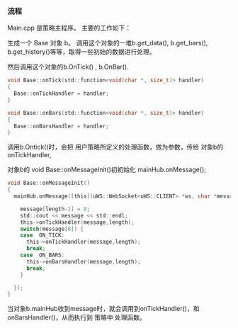 ### 流程

Main.cpp 是策略主程序。
主要的工作如下：

生成一个 Base 对象 b。
调用这个对象的一堆b.get_data(), b.get_bars(), b.get_history()等等，取得一些初始的数据进行处理。

然后调用这个对象的b.OnTick() , b.OnBar().
```c
void Base::onTick(std::function<void(char *, size_t)> handler)
{
  Base::onTickHandler = handler;
}

void Base::onBars(std::function<void(char *, size_t)> handler)
{
  Base::onBarsHandler = handler;
}
```
调用b.Ontick()时，会把 用户策略所定义的处理函数，做为参数，传给 对象b的onTickHandler,

对象b的 void Base::onMessageInit()初初始化 mainHub.onMessage();
```c
void Base::onMessageInit()
{
  mainHub.onMessage([this](uWS::WebSocket<uWS::CLIENT> *ws, char *message, size_t length, uWS::OpCode opCode) {

    message[length-1] = 0;
    std::cout << message << std::endl;
    this->onTickHandler(message,length);
    switch(message[0]) {
    case  ON_TICK:
      this->onTickHandler(message,length);
      break;
    case  ON_BARS:
      this->onBarsHandler(message,length);
      break;
    }

  });
}
```
当对象b.mainHub收到message时，就会调用到onTickHandler()，和onBarsHandler()，从而执行到 策略中 处理函数。



